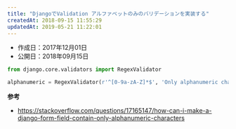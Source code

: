 ```yaml
---
title: "DjangoでValidation アルファベットのみのバリデーションを実装する"
createdAt: 2018-09-15 11:55:29
updatedAt: 2019-05-21 11:22:01
---
```


* 作成日：2017年12月01日
* 公開日：2018年09月15日


```python
from django.core.validators import RegexValidator

alphanumeric = RegexValidator(r'^[0-9a-zA-Z]*$', 'Only alphanumeric characters are allowed.')
```

**参考**

- <https://stackoverflow.com/questions/17165147/how-can-i-make-a-django-form-field-contain-only-alphanumeric-characters>
